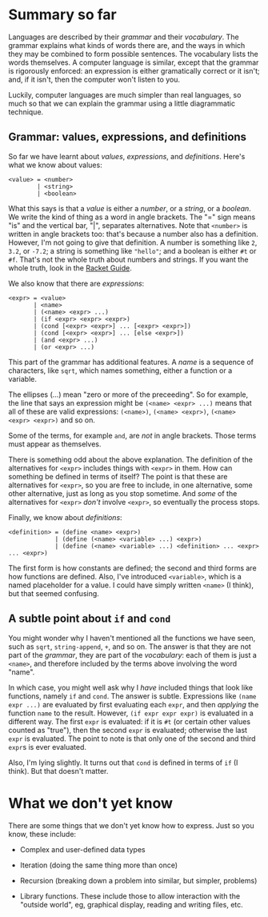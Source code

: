 Summary so far
==============

Languages are described by their *grammar* and their *vocabulary*. The grammar
explains what kinds of words there are, and the ways in which they may be
combined to form possible sentences. The vocabulary lists the words
themselves. A computer language is similar, except that the grammar is
rigorously enforced: an expression is either gramatically correct or it isn't;
and, if it isn't, then the computer won't listen to you.

Luckily, computer languages are much simpler than real languages, so much so
that we can explain the grammar using a little diagrammatic technique. 

Grammar: values, expressions, and definitions
---------------------------------------------

So far we have learnt about *values*, *expressions*, and *definitions*. Here's
what we know about values:

    <value> = <number>
      	    | <string>
            | <boolean>

What this says is that a *value* is either a *number*, or a *string*, or a
*boolean*. We write the kind of thing as a word in angle brackets. The "=" sign
means "is" and the vertical bar, "|", separates alternatives. Note that
`<number>` is written in angle brackets too: that's because a number also has a
definition. However, I'm not going to give that definition. A number is
something like `2`, `3.2`, or `-7.2`; a string is something like `"hello"`; and
a boolean is either `#t` or `#f`. That's not the whole truth about numbers and
strings. If you want the whole truth, look in the [Racket Guide][].

[Racket Guide]: http://docs.racket-lang.org/guide/

We also know that there are *expressions*:

	<expr> = <value>
		   | <name>
		   | (<name> <expr> ...)
		   | (if <expr> <expr> <expr>)
		   | (cond [<expr> <expr>] ... [<expr> <expr>])
		   | (cond [<expr> <expr>] ... [else <expr>])
		   | (and <expr> ...)
		   | (or <expr> ...)
		 
This part of the grammar has additional features. A *name* is a sequence of
characters, like `sqrt`, which names something, either a function or a
variable. 

The ellipses (...) mean "zero or more of the preceeding". So for example, the
line that says an expression might be `(<name> <expr> ...)` means that all of
these are valid expressions: `(<name>)`, `(<name> <expr>)`, `(<name> <expr>
<expr>)` and so on.

Some of the terms, for example `and`, are *not* in angle brackets. Those terms
must appear as themselves.

There is something odd about the above explanation. The definition of the
alternatives for `<expr>` includes things with `<expr>` in them. How can
something be defined in terms of itself? The point is that these are
alternatives for `<expr>`, so you are free to include, in one alternative, some
other alternative, just as long as you stop sometime. And *some* of the
alternatives for `<expr>` *don't* involve `<expr>`, so eventually the process stops.

Finally, we know about *definitions*:

	<definition> = (define <name> <expr>)
		         | (define (<name> <variable> ...) <expr>)
			     | (define (<name> <variable> ...) <definition> ... <expr> ... <expr>)
			   
The first form is how constants are defined; the second and third forms are how
functions are defined. Also, I've introduced `<variable>`, which is a named
placeholder for a value. I could have simply written `<name>` (I think), but
that seemed confusing. 

A subtle point about `if` and `cond`
------------------------------------

You might wonder why I haven't mentioned all the functions we have seen, such as
`sqrt`, `string-append`, `+`, and so on. The answer is that they are not part of
the *grammar*, they are part of the *vocabulary*: each of them is just a `<name>`,
and therefore included by the terms above involving the word "name".

In which case, you might well ask why I *have* included things that look like
functions, namely `if` and `cond`. The answer is subtle. Expressions like `(name
expr ...)` are evaluated by first evaluating each `expr`, and then *applying*
the function `name` to the result. However, `(if expr expr expr)` is evaluated
in a different way. The first `expr` is evaluated: if it is `#t` (or certain
other values counted as "true"), then the second `expr` is evaluated; otherwise
the last `expr` is evaluated. The point to note is that only one of the second
and third `expr`s is ever evaluated.

Also, I'm lying slightly. It turns out that `cond` is defined in terms of `if`
(I think). But that doesn't matter.

What we don't yet know
======================

There are some things that we don't yet know how to express. Just so you know,
these include:

* Complex and user-defined data types

* Iteration (doing the same thing more than once)

* Recursion (breaking down a problem into similar, but simpler, problems)

* Library functions. These include those to allow interaction with the "outside
  world", eg, graphical display, reading and writing files, etc.
  
  
